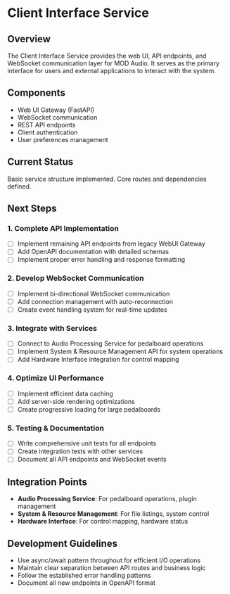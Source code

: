 # Client Interface Service

## Overview
The Client Interface Service provides the web UI, API endpoints, and WebSocket communication layer for MOD Audio. It serves as the primary interface for users and external applications to interact with the system.

## Components
- Web UI Gateway (FastAPI)
- WebSocket communication
- REST API endpoints
- Client authentication
- User preferences management

## Current Status
Basic service structure implemented. Core routes and dependencies defined.

## Next Steps

### 1. Complete API Implementation
- [ ] Implement remaining API endpoints from legacy WebUI Gateway
- [ ] Add OpenAPI documentation with detailed schemas
- [ ] Implement proper error handling and response formatting

### 2. Develop WebSocket Communication
- [ ] Implement bi-directional WebSocket communication
- [ ] Add connection management with auto-reconnection
- [ ] Create event handling system for real-time updates

### 3. Integrate with Services
- [ ] Connect to Audio Processing Service for pedalboard operations
- [ ] Implement System & Resource Management API for system operations
- [ ] Add Hardware Interface integration for control mapping

### 4. Optimize UI Performance
- [ ] Implement efficient data caching
- [ ] Add server-side rendering optimizations
- [ ] Create progressive loading for large pedalboards

### 5. Testing & Documentation
- [ ] Write comprehensive unit tests for all endpoints
- [ ] Create integration tests with other services
- [ ] Document all API endpoints and WebSocket events

## Integration Points
- **Audio Processing Service**: For pedalboard operations, plugin management
- **System & Resource Management**: For file listings, system control
- **Hardware Interface**: For control mapping, hardware status

## Development Guidelines
- Use async/await pattern throughout for efficient I/O operations
- Maintain clear separation between API routes and business logic
- Follow the established error handling patterns
- Document all new endpoints in OpenAPI format